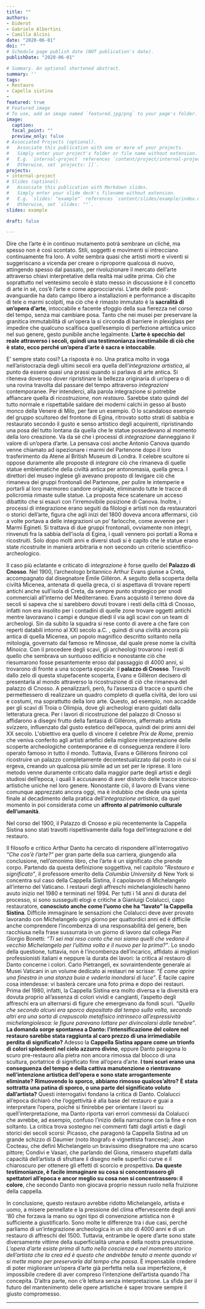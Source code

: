 ```yaml
---
title: ""
authors:
- Diderot
- Gabriele Albertini
- Camilla Alcini
date: "2020-06-01"
doi: ""
# Schedule page publish date (NOT publication's date).
publishDate: "2020-06-01"

# Summary. An optional shortened abstract.
summary: ''
tags:
- Restauro
- Capella sistina
-
featured: true
# Featured image
# To use, add an image named `featured.jpg/png` to your page's folder.
image:
  caption:
  focal_point: ""
  preview_only: false
# Associated Projects (optional).
#   Associate this publication with one or more of your projects.
#   Simply enter your project's folder or file name without extension.
#   E.g. `internal-project` references `content/project/internal-project/index.md`.
#   Otherwise, set `projects: []`.
projects:
- internal-project
# Slides (optional).
#   Associate this publication with Markdown slides.
#   Simply enter your slide deck's filename without extension.
#   E.g. `slides: "example"` references `content/slides/example/index.md`.
#   Otherwise, set `slides: ""`.
slides: example

draft: false

---
```

Dire che l’arte è in continuo mutamento potrà sembrare un cliché, ma spesso non è così scontato.
Stili, soggetti e movimenti si intrecciano continuamente fra loro. A volte sembra quasi che artisti morti e viventi si suggeriscano a vicenda per creare o riproporre qualcosa di nuovo, attingendo spesso dal passato, per rivoluzionare il mercato dell’arte attraverso chiavi interpretative della realtà mai udite prima. Ciò che soprattutto nel ventesimo secolo è stato messo in discussione è il concetto di arte in sé, cos’è l’arte e come approcciarvisi.
L’arte delle post-avanguardie ha dato campo libero a installazioni e performance a discapito di tele o marmi scolpiti, ma ciò che è rimasto immutato è la **sacralità di un’opera d’arte**, intoccabile e facente sfoggio della sua fierezza nel corso del tempo, senza mai cambiare posa.
Tanto che nei musei per preservare la granitica immutabilità di un’opera la si circonda di barriere in plexiglass per impedire che qualcuno scalfisca quell’esempio di perfezione artistica unico nel suo genere, gesto punibile anche legalmente.
**L’arte è specchio del reale attraverso i secoli, quindi una testimonianza inestimabile di ciò che è stato, ecco perché un’opera d’arte è sacra e intoccabile**.

E’ sempre stato così?
La risposta è no.
Una pratica molto in voga nell’aristocrazia degli ultimi secoli era quella dell’*integrazione artistica*, al punto da essere quasi una prassi quando si parlava di arte antica. Si riteneva doveroso dover ripristinare la bellezza originaria di un’opera o di una rovina travolta dal passare del tempo attraverso *integrazioni* contemporanee. Per intenderci, alla parola integrazione si potrebbe affiancare quella di *ricostruzione, non restauro*. Sarebbe stato quindi del tutto normale e rispettabile saldare dei moderni calchi in gesso al busto monco della Venere di Milo, per fare un esempio. O lo scandaloso esempio del gruppo scultoreo del frontone di Egina, ritrovato sotto strati di sabbia e restaurato secondo il gusto e senso artistico degli acquirenti, ripristinando una posa del tutto lontana da quella che le statue possedevano al momento della loro creazione.
Va da sé che i processi di *integrazione* danneggiano il valore di un’opera d’arte.
La pensava così anche Antonio Canova quando venne chiamato ad ispezionare i marmi del Partenone dopo il loro trasferimento da Atene al British Museum di Londra. Il celebre scultore si oppose duramente alle proposte di *integrare* ciò che rimaneva di quelle statue emblematiche della civiltà antica per antonomasia, quella greca. I direttori del museo inglese gli avevano proposto di levigare ciò che rimaneva dei gruppi frontonali del Partenone, per pulire le intemperie e portarli al loro marmoreo candore originale, eliminando tutte le tracce di policromia rimaste sulle statue. La proposta fece scatenare un acceso dibattito che si esaurì con l’irremovibile posizione di Canova.
Inoltre, i processi di integrazione erano seguiti da filologi e artisti non da restauratori o storici dell’arte, figura che agli inizi del 1800 doveva ancora affermarsi, ciò a volte portava a delle integrazioni un po’ farlocche, come avvenne per i Marmi Egineti. Si trattava di due gruppi frontonali, ovviamente non integri, rinvenuti fra la sabbia dell’isola di Egina, i quali vennero poi portati a Roma e ricostruiti. Solo dopo molti anni e diversi studi si è capito che le statue erano state ricostruite in maniera arbitraria e non secondo un criterio scientifico-archeologico.

Il caso più eclatante e criticato di *integrazione* è forse quello del **Palazzo di Cnosso**. Nel 1900, l’archeologo britannico Arthur Evans giunse a Creta, accompagnato dal disegnatore Émile Gilléron. A seguito della scoperta della civiltà Micenea, antenata di quella greca, ci si aspettava di trovare reperti antichi anche sull’isola di Creta, da sempre punto strategico per snodi commerciali all’interno del Mediterraneo. Evans acquistò il terreno dove da secoli si sapeva che si sarebbero dovuti trovare i resti della città di Cnosso, infatti non era insolito per i contadini di quelle zone trovare oggetti antichi mentre lavoravano i campi e dunque diedi il via agli scavi con un team di archeologi. Sin da subito la squadra si rese conto di avere a che fare con reperti databili intorno al XXI secolo a.C. , quindi di una civiltà ancora più antica di quella Micenea, un popolo magnifico descritto soltanto nella mitologia, governato dal famoso re Minosse, dal quale prese nome la civiltà *Minoica*. Con il procedere degli scavi, gli archeologi trovarono i resti di quello che sembrava un suntuoso edificio e nonostante ciò che riesumarono fosse pesantemente eroso dal passaggio di 4000 anni, si trovarono di fronte a una scoperta epocale: il **palazzo di Cnosso**.
Travolti dallo zelo di questa stupefacente scoperta, Evans e Gilléron decisero di presentarla al mondo attraverso la ricostruzione di ciò che rimaneva del palazzo di Cnosso. A penalizzarli, però, fu l’assenza di tracce o spunti che permettessero di realizzare un quadro completo di quella civiltà, dei loro usi e costumi, ma soprattutto della loro arte.
Questo, ad esempio, non accadde per gli scavi di Troia o Olimpia, dove gli archeologi erano guidati dalla letteratura greca. Per i lavori di ricostruzione del palazzo di Cnosso si affidarono a disegni frutto della fantasia di Gillérons, affermato artista svizzero, influenzato dal gusto estetico dell’epoca, quindi dei primi anni del XX secolo.
L'obiettivo era quello di vincere il celebre *Prix de Rome*, premio che veniva conferito agli artisti artefici della migliore interpretazione delle scoperte archeologiche contemporanee e di conseguenza rendere il loro operato famoso in tutto il mondo. Tuttavia, Evans e Gillérons finirono col ricostruire un palazzo completamente decontestualizzato dal posto in cui si ergeva, creando un qualcosa più simile ad un set per le riprese. Il loro metodo venne duramente criticato dalla maggior parte degli artisti e degli studiosi dell’epoca, i quali li accusavano di aver distorto delle tracce storico-artistiche uniche nel loro genere.
Nonostante ciò, il lavoro di Evans viene comunque apprezzato ancora oggi, ma è indubbio che diede una spinta finale al decadimento della pratica dell’*integrazione artistica*, da quel momento in poi considerata come un **affronto al patrimonio culturale dell’umanità**.

Nel corso del 1900, il Palazzo di Cnosso e più recentemente la Cappella Sistina sono stati travolti rispettivamente dalla foga dell’integrazione e del restauro.

Il filosofo e critico Arthur Danto ha cercato di rispondere all’interrogativo *“Che cos’è l’arte?”* per gran parte della sua carriera, giungendo alla conclusione, nell’omonimo libro, che l’arte è un significato che prende corpo.
Partendo da questa definizione soggettiva, nel capitolo *“Restauro e significato”*, il professore emerito della *Columbia University* di New York si concentra sul caso della Cappella Sistina, il capolavoro di Michelangelo all’interno del Vaticano.
I restauri degli affreschi michelangioleschi hanno avuto inizio nel 1980 e terminati nel 1994. Per tutti i 14 anni di durata del processo, si sono susseguiti elogi e critiche a Gianluigi Colalucci, capo restauratore, **conosciuto anche come l’uomo che ha “lavato” la Cappella Sistina**.
Difficile immaginare le sensazioni che Colalucci deve aver provato lavorando con Michelangelo ogni giorno per quattordici anni ed è difficile anche comprendere l’incombenza di una responsabilità del genere, ben racchiusa nella frase sussurrata in un giorno di lavoro dal collega Pier Giorgio Bonetti: *“Ti sei mai reso conto che noi siamo quelli che vedono il vecchio Michelangelo per l’ultima volta e il nuovo per la prima?”*.
Lo snodo della questione, tuttavia, non è l’incombenza dell’incarico, affidato ai migliori professionisti italiani e neppure la durata dei lavori: la critica al restauro di Danto concerne i colori.
Carlo Pietrangeli, ex sovraintendente generale ai Musei Vaticani in un volume dedicato ai restauri ne scrisse: *“È come aprire una finestra in una stanza buia e vederla inondarsi di luce”*.
È facile capire cosa intendesse: vi basterà cercare una foto prima e dopo dei restauri.
Prima del 1980, infatti, la Cappella Sistina era molto diversa e la diversità era dovuta proprio all’assenza di colori vividi e cangianti, l’aspetto degli affreschi era un alternarsi di figure che emergevano da fondi scuri.
*“Quello che secondo alcuni era sporco depositato dal tempo sulla volta, secondo altri era una sorta di crepuscolo metafisico intrinseco all’espressività michelangiolesca: le figure parevano lottare per divincolarsi dalle tenebre”*.
**La domanda sorge spontanea a Danto: l’intensificazione del colore nel restauro sarebbe stata raggiunta al caro prezzo di una irrimediabile perdita di significato?**
Adesso la **Cappella Sistina appare come un trionfo di colori splendenti nel cielo azzurro divino**, eppure Danto paragona lo scuro pre-restauro alla pietra non ancora rimossa dal blocco di una scultura, portatrice di significato fine all’opera d’arte.
**I toni scuri erano una conseguenza del tempo e della cattiva manutenzione o rientravano nell’intenzione artistica dell’opera e sono state arrogantemente eliminate?**
**Rimuovendo lo sporco, abbiamo rimosso qualcos’altro?**
**È stata sottratta una patina di sporco, o una parte del significato voluto dall’artista?**
 Questi interrogativi fondano la critica di Danto. Colalucci all’epoca dichiarò che l’oggettività è alla base del restauro e guai a interpretare l’opera, poiché si finirebbe per orientare i lavori su quell’interpretazione, ma Danto riporta vari errori commessi da Colalucci che avrebbe, ad esempio, confuso l’inizio della narrazione con la fine e non soltanto.
La critica trova sostegno nei commenti fatti dagli artisti e dagli storici dei secoli scorsi: Picasso, che paragonò la Cappella Sistina ad un grande schizzo di Daumier (noto litografo e vignettista francese); Jean Cocteau, che definì Michelangelo un bravissimo disegnatore ma uno scarso pittore; Condivi e Vasari, che parlando del Giona, rimasero stupefatti dalla capacità dell’artista di sfruttare il disegno nelle superfici curve e il chiaroscuro per ottenere gli effetti di scorcio e prospettiva. **Da queste testimonianze, è facile immaginare su cosa si concentrassero gli spettatori all’epoca e ancor meglio su cosa non si concentrassero: il colore**, che secondo Danto non giocava proprio nessun ruolo nella fruizione della cappella.

In conclusione, questo restauro avrebbe ridotto Michelangelo, artista e uomo, a misere pennellate e la pressione del clima effervescente degli anni ‘80 che forzava la mano su ogni tipo di convenzione artistica non è sufficiente a giustificarlo.
Sono molte le differenze tra i due casi, perché parliamo di un’integrazione archeologica in un sito di 4000 anni e di un restauro di affreschi del 1500.
Tuttavia, entrambe le opere d’arte sono state diversamente vittime della superficialità umana e della nostra presunzione.
*L’opera d’arte esiste prima di tutto nella coscienza e nel momento storico dell’artista che la crea ed è questo che andrebbe tenuto a mente quando vi si mette mano per preservarla dal tempo che passa*. È impensabile credere di poter migliorare un’opera d’arte già perfetta nella sua imperfezione, è impossibile credere di aver compreso l’intenzione dell’artista quando l’ha concepita. D’altra parte, non c’è lettura senza interpretazione. La sfida per il futuro del mantenimento delle opere artistiche è saper trovare sempre il giusto compromesso.


---
